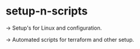 # setup-n-scripts

-> Setup's for Linux and configuration. 

-> Automated scripts for terraform and other setup.
